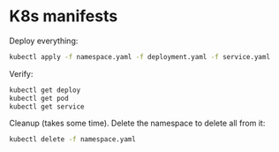 # K8s manifests

Deploy everything:
```bash
kubectl apply -f namespace.yaml -f deployment.yaml -f service.yaml
```

Verify:
```bash
kubectl get deploy
kubectl get pod
kubectl get service
```

Cleanup (takes some time). Delete the namespace to delete all from it:
```bash
kubectl delete -f namespace.yaml
```
